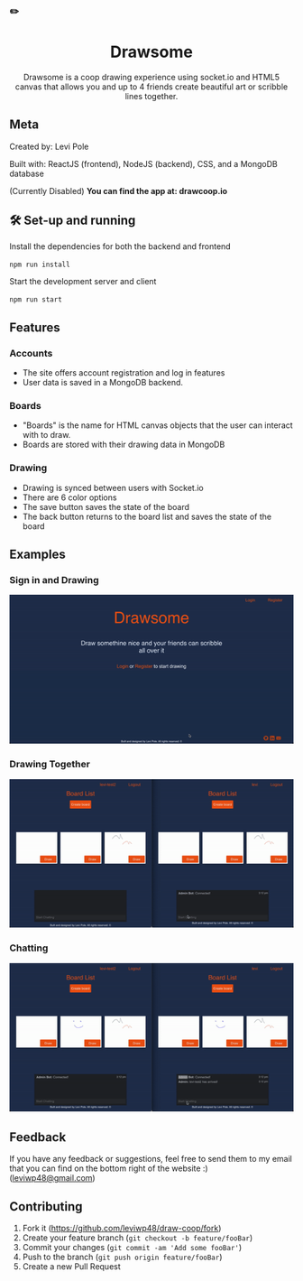 ### ✏️
<h1 align="center">Drawsome</h1>
<p align="center">Drawsome is a coop drawing experience using socket.io and HTML5 canvas that allows you and up to 4 friends create beautiful art or scribble lines together.</p>

## Meta
Created by: Levi Pole

Built with:  ReactJS (frontend), NodeJS (backend), CSS, and a MongoDB database

(Currently Disabled)
**You can find the app at: drawcoop.io**

## 🛠 Set-up and running
Install the dependencies for both the backend and frontend

`npm run install`

Start the development server and client

`npm run start`

## Features
### Accounts
- The site offers account registration and log in features
- User data is saved in a MongoDB backend.

### Boards
- "Boards" is the name for HTML canvas objects that the user can interact with to draw. 
- Boards are stored with their drawing data in MongoDB

### Drawing 
- Drawing is synced between users with Socket.io 
- There are 6 color options
- The save button saves the state of the board
- The back button returns to the board list and saves the state of the board 

## Examples
### Sign in and Drawing
![alt text](media/drawing.gif "drawing")

### Drawing Together
![alt text](media/draw-together.gif "draw-together")

### Chatting 
![alt text](media/chatting.gif "chatting")


## Feedback
If you have any feedback or suggestions, feel free to send them to my email that you can find on the bottom right of the website :) (leviwp48@gmail.com)

## Contributing

1. Fork it (<https://github.com/leviwp48/draw-coop/fork>)
2. Create your feature branch (`git checkout -b feature/fooBar`)
3. Commit your changes (`git commit -am 'Add some fooBar'`)
4. Push to the branch (`git push origin feature/fooBar`)
5. Create a new Pull Request

